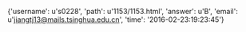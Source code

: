 {'username': u's0228', 'path': u'1153/1153.html', 'answer': u'B', 'email': u'jiangtj13@mails.tsinghua.edu.cn', 'time': '2016-02-23:19:23:45'}